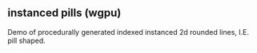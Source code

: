 ## instanced pills (wgpu)

Demo of procedurally generated indexed instanced 2d rounded lines, I.E. pill shaped.
